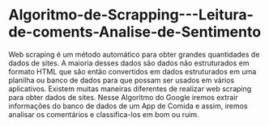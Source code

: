 # Algoritmo-de-Scrapping---Leitura-de-coments-Analise-de-Sentimento

Web scraping é um método automático para obter grandes quantidades de dados de sites. A maioria desses dados são dados não estruturados em formato HTML que são então convertidos em dados estruturados em uma planilha ou banco de dados para que possam ser usados ​​em vários aplicativos. Existem muitas maneiras diferentes de realizar web scraping para obter dados de sites.
Nesse Algoritmo do Google iremos extrair informações do banco de dados de um App de Comida e assim, iremos analisar os comentários e classifica-los em bom ou ruim. 
